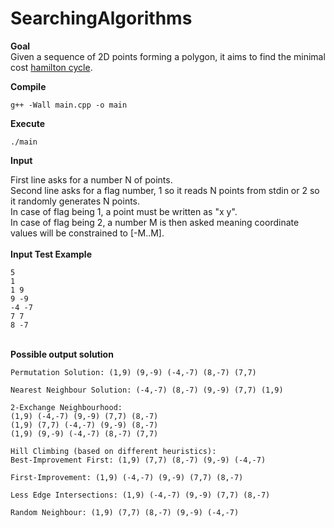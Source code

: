 # SearchingAlgorithms

**Goal**<br/>
Given a sequence of 2D points forming a polygon, it aims to find the minimal cost [hamilton cycle](https://en.wikipedia.org/wiki/Hamiltonian_path).<br/> 

**Compile**<br/>
```
g++ -Wall main.cpp -o main
```
**Execute**<br/>
```
./main
```
**Input**<br/>

First line asks for a number N of points.<br/>
Second line asks for a flag number, 1 so it reads N points from stdin or 2 so it randomly generates N points.<br/>
In case of flag being 1, a point must be written as "x y".<br/>
In case of flag being 2, a number M is then asked meaning coordinate values will be constrained to [-M..M].<br/>
<br/>**Input Test Example**<br/>
```
5
1
1 9
9 -9
-4 -7
7 7
8 -7
```
<br/>**Possible output solution**<br/>
```
Permutation Solution: (1,9) (9,-9) (-4,-7) (8,-7) (7,7)

Nearest Neighbour Solution: (-4,-7) (8,-7) (9,-9) (7,7) (1,9)

2-Exchange Neighbourhood:
(1,9) (-4,-7) (9,-9) (7,7) (8,-7)
(1,9) (7,7) (-4,-7) (9,-9) (8,-7)
(1,9) (9,-9) (-4,-7) (8,-7) (7,7)

Hill Climbing (based on different heuristics):
Best-Improvement First: (1,9) (7,7) (8,-7) (9,-9) (-4,-7)

First-Improvement: (1,9) (-4,-7) (9,-9) (7,7) (8,-7)

Less Edge Intersections: (1,9) (-4,-7) (9,-9) (7,7) (8,-7)

Random Neighbour: (1,9) (7,7) (8,-7) (9,-9) (-4,-7)
```
